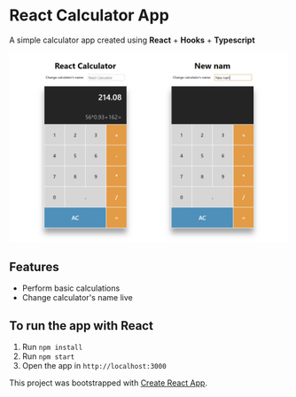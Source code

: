 # React Calculator App

A simple calculator app created using **React** + **Hooks** + **Typescript**

![](img/calc-1.PNG)


## Features

- Perform basic calculations
- Change calculator's name live


## To run the app with React

1. Run `npm install`
2. Run `npm start`
3. Open the app in `http://localhost:3000`


This project was bootstrapped with [Create React App](https://github.com/facebook/create-react-app).

